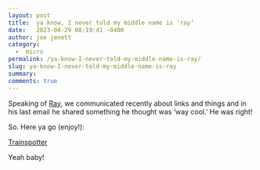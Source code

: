 ```yaml
---
layout: post
title:  ya know, I never told my middle name is ‘ray’
date:   2023-04-29 08:19:41 -0400
author: joe jenett
category:
  -  micro
permalink: /ya-know-I-never-told-my-middle-name-is-ray/
slug: ya-know-I-never-told-my-middle-name-is-ray
summary: 
comments: true
---
```

<p>Speaking of <a href="https://blogroll.org/">Ray</a>, we communicated recently about links and things and in his last email he shared something he thought was ‘way cool.’ He was right!</p>
<p>So. Here ya go (enjoy!):</p>
<p><a title="Trainspotter" href="https://trains.jo-m.ch/#/trains/list?tiles=true">Trainspotter</a></p>
<p>Yeah baby!</p>


<a href="https://brid.gy/publish/mastodon"></a>